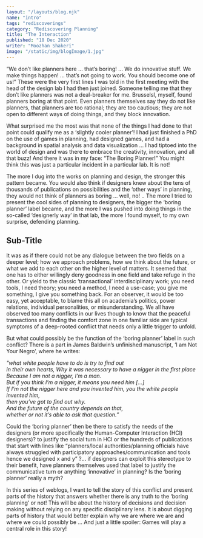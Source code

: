 ```yaml
---
layout: "/layouts/blog.njk"
name: "intro"
tags: "rediscoverings"
category: "Rediscovering Planning"
title: "The Interaction"
published: "18 Dec 2020"
writer: "Moozhan Shakeri"
image: "/static/img/blogImage/1.jpg"
---
```


“We don’t like planners here … that’s boring! … We do innovative stuff. We make things happen! … that’s not going to work. You should become one of us!” These were the very first lines I was told in the first meeting with the head of the design lab I had then just joined. Someone telling me that they don’t like planners was not a deal-breaker for me. BrusselsI, myself, found planners boring at that point. Even planners themselves say they do not like planners, that planners are too rational; they are too cautious; they are not open to different ways of doing things, and they block innovation.

What surprised me the most was that none of the things I had done to that point could qualify me as a ‘slightly cooler planner’! I had just finished a PhD on the use of games in planning, had designed games, and had a background in spatial analysis and data visualization … I had tiptoed into the world of design and was there to embrace the creativity, innovation, and all that buzz! And there it was in my face: “The Boring Planner!” You might think this was just a particular incident in a particular lab. It is not!

The more I dug into the works on planning and design, the stronger this pattern became. You would also think if designers knew about the tens of thousands of publications on possibilities and the ‘other ways’ in planning, they would not think of planners as boring … well, no! .. The more I tried to present the cool sides of planning to designers, the bigger the ‘boring planner’ label became, and the more I was pushed into doing things in the so-called ‘designerly way’ in that lab, the more I found myself, to my own surprise, defending planning.

## Sub-Title

It was as if there could not be any dialogue between the two fields on a deeper level; how we approach problems, how we think about the future, or what we add to each other on the higher level of matters. It seemed that one has to either willingly deny goodness in one field and take refuge in the other. Or yield to the classic ‘transactional’ interdisciplinary work; you need tools, I need theory; you need a method, I need a use-case; you give me something, I give you something back. For an observer, it would be too easy, yet acceptable, to blame this all on academia’s politics, power relations, individual personalities, or misunderstanding. We all have observed too many conflicts in our lives though to know that the peaceful transactions and finding the comfort zone in one familiar side are typical symptoms of a deep-rooted conflict that needs only a little trigger to unfold.

But what could possibly be the function of the ‘boring planner’ label in such conflict? There is a part in James Baldwin’s unfinished manuscript, ‘I am Not Your Negro’, where he writes:

_"what white people have to do is try to find out_<br>
_in their own hearts, Why it was necessary to have a nigger in the first place_<br>
_Because I am not a nigger, I’m a man._<br>
_But if you think I’m a nigger, it means you need him […]_<br>
_If I’m not the nigger here and you invented him, you the white people invented him,_<br>
_then you’ve got to find out why._<br>
_And the future of the country depends on that,_<br>
_whether or not it’s able to ask that question.”_<br>

Could the ‘boring planner’ then be there to satisfy the needs of the designers (or more specifically the Human-Computer Interaction (HCI) designers)? to justify the social turn in HCI or the hundreds of publications that start with lines like “planners/local authorities/planning officials have always struggled with participatory approaches/communication and tools hence we designed x and y” ?… if designers can exploit this stereotype to their benefit, have planners themselves used that label to justify the communicative turn or anything ‘innovative’ in planning? Is the ‘boring planner’ really a myth?

In this series of weblogs, I want to tell the story of this conflict and present parts of the history that answers whether there is any truth to the ‘boring planning’ or not! This will be about the history of decisions and decision making without relying on any specific disciplinary lens. It is about digging parts of history that would better explain why we are where we are and where we could possibly be … And just a little spoiler: Games will play a central role in this story!
